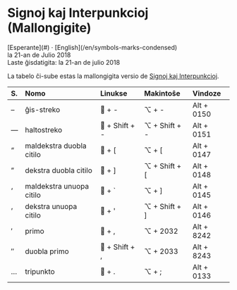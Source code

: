 Signoj kaj Interpunkcioj (Mallongigite)
=======================================

<div class="center">[Esperante](#) · [English](/en/symbols-marks-condensed)</div>
<div class="center">la 21-an de Julio 2018</div>
<div class="center">Laste ĝisdatigita: la 21-an de julio 2018</div>

La tabelo ĉi-sube estas la mallongigita versio de [Signoj kaj Interpunkcioj](/eo/signoj-interpunkcioj).

| S. | Nomo                     | Linukse        | Makintoŝe     | Vindoze    |
| :- | :----------------------- | :------------- | :------------ | :--------- |
| –  | ĝis-streko               | 🐧 + -         | ⌥ + -         | Alt + 0150 |
| —  | haltostreko              | 🐧 + Shift + - | ⌥ + Shift + - | Alt + 0151 |
| “  | maldekstra duobla citilo | 🐧 + [         | ⌥ + [         | Alt + 0147 |
| ”  | dekstra duobla citilo    | 🐧 + ]         | ⌥ + Shift + [ | Alt + 0148 |
| ‘  | maldekstra unuopa citilo | 🐧 + `         | ⌥ + ]         | Alt + 0145 |
| ’  | dekstra unuopa citilo    | 🐧 + '         | ⌥ + Shift + ] | Alt + 0146 |
| ′  | primo                    | 🐧 + ,         | ⌥ + 2032      | Alt + 8242 |
| ″  | duobla primo             | 🐧 + Shift + , | ⌥ + 2033      | Alt + 8243 |
| …  | tripunkto                | 🐧 + .         | ⌥ + ;         | Alt + 0133 |
